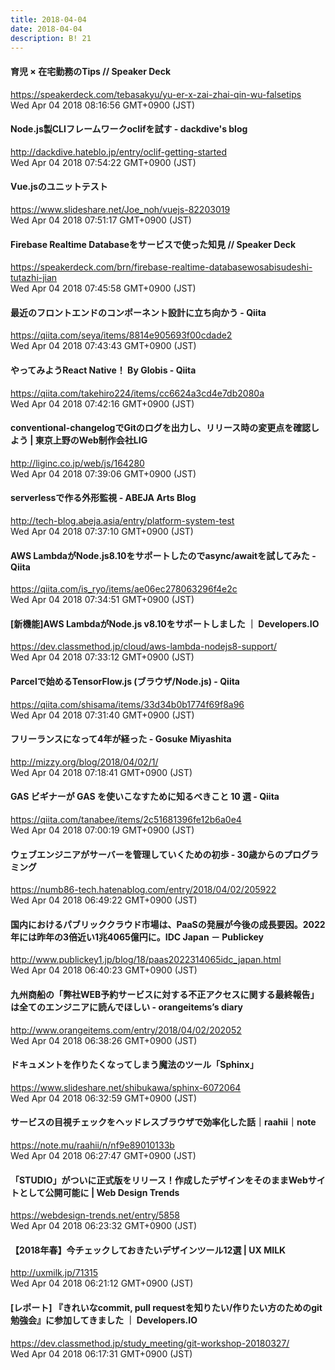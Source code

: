 ```yaml
---
title: 2018-04-04
date: 2018-04-04
description: B! 21
---
```


#### 育児 × 在宅勤務のTips // Speaker Deck
https://speakerdeck.com/tebasakyu/yu-er-x-zai-zhai-qin-wu-falsetips<br>
Wed Apr 04 2018 08:16:56 GMT+0900 (JST)<br>


#### Node.js製CLIフレームワークoclifを試す - dackdive's blog
http://dackdive.hateblo.jp/entry/oclif-getting-started<br>
Wed Apr 04 2018 07:54:22 GMT+0900 (JST)<br>


#### Vue.jsのユニットテスト
https://www.slideshare.net/Joe_noh/vuejs-82203019<br>
Wed Apr 04 2018 07:51:17 GMT+0900 (JST)<br>


#### Firebase Realtime Databaseをサービスで使った知見 // Speaker Deck
https://speakerdeck.com/brn/firebase-realtime-databasewosabisudeshi-tutazhi-jian<br>
Wed Apr 04 2018 07:45:58 GMT+0900 (JST)<br>


#### 最近のフロントエンドのコンポーネント設計に立ち向かう - Qiita
https://qiita.com/seya/items/8814e905693f00cdade2<br>
Wed Apr 04 2018 07:43:43 GMT+0900 (JST)<br>


#### やってみようReact Native！ By Globis - Qiita
https://qiita.com/takehiro224/items/cc6624a3cd4e7db2080a<br>
Wed Apr 04 2018 07:42:16 GMT+0900 (JST)<br>


#### conventional-changelogでGitのログを出力し、リリース時の変更点を確認しよう | 東京上野のWeb制作会社LIG
http://liginc.co.jp/web/js/164280<br>
Wed Apr 04 2018 07:39:06 GMT+0900 (JST)<br>


#### serverlessで作る外形監視 - ABEJA Arts Blog
http://tech-blog.abeja.asia/entry/platform-system-test<br>
Wed Apr 04 2018 07:37:10 GMT+0900 (JST)<br>


#### AWS LambdaがNode.js8.10をサポートしたのでasync/awaitを試してみた - Qiita
https://qiita.com/is_ryo/items/ae06ec278063296f4e2c<br>
Wed Apr 04 2018 07:34:51 GMT+0900 (JST)<br>


#### [新機能]AWS LambdaがNode.js v8.10をサポートしました ｜ Developers.IO
https://dev.classmethod.jp/cloud/aws-lambda-nodejs8-support/<br>
Wed Apr 04 2018 07:33:12 GMT+0900 (JST)<br>


#### Parcelで始めるTensorFlow.js (ブラウザ/Node.js) - Qiita
https://qiita.com/shisama/items/33d34b0b1774f69f8a96<br>
Wed Apr 04 2018 07:31:40 GMT+0900 (JST)<br>


#### フリーランスになって4年が経った - Gosuke Miyashita
http://mizzy.org/blog/2018/04/02/1/<br>
Wed Apr 04 2018 07:18:41 GMT+0900 (JST)<br>


#### GAS ビギナーが GAS を使いこなすために知るべきこと 10 選 - Qiita
https://qiita.com/tanabee/items/2c51681396fe12b6a0e4<br>
Wed Apr 04 2018 07:00:19 GMT+0900 (JST)<br>


#### ウェブエンジニアがサーバーを管理していくための初歩 - 30歳からのプログラミング
https://numb86-tech.hatenablog.com/entry/2018/04/02/205922<br>
Wed Apr 04 2018 06:49:22 GMT+0900 (JST)<br>


#### 国内におけるパブリッククラウド市場は、PaaSの発展が今後の成長要因。2022年には昨年の3倍近い1兆4065億円に。IDC Japan － Publickey
http://www.publickey1.jp/blog/18/paas2022314065idc_japan.html<br>
Wed Apr 04 2018 06:40:23 GMT+0900 (JST)<br>


#### 九州商船の「弊社WEB予約サービスに対する不正アクセスに関する最終報告」は全てのエンジニアに読んでほしい - orangeitems’s diary
http://www.orangeitems.com/entry/2018/04/02/202052<br>
Wed Apr 04 2018 06:38:26 GMT+0900 (JST)<br>


#### ドキュメントを作りたくなってしまう魔法のツール「Sphinx」
https://www.slideshare.net/shibukawa/sphinx-6072064<br>
Wed Apr 04 2018 06:32:59 GMT+0900 (JST)<br>


#### サービスの目視チェックをヘッドレスブラウザで効率化した話｜raahii｜note
https://note.mu/raahii/n/nf9e89010133b<br>
Wed Apr 04 2018 06:27:47 GMT+0900 (JST)<br>


#### 「STUDIO」がついに正式版をリリース！作成したデザインをそのままWebサイトとして公開可能に | Web Design Trends
https://webdesign-trends.net/entry/5858<br>
Wed Apr 04 2018 06:23:32 GMT+0900 (JST)<br>


#### 【2018年春】今チェックしておきたいデザインツール12選 | UX MILK
http://uxmilk.jp/71315<br>
Wed Apr 04 2018 06:21:12 GMT+0900 (JST)<br>


#### [レポート] 『きれいなcommit, pull requestを知りたい/作りたい方のためのgit勉強会』に参加してきました ｜ Developers.IO
https://dev.classmethod.jp/study_meeting/git-workshop-20180327/<br>
Wed Apr 04 2018 06:17:31 GMT+0900 (JST)<br>


